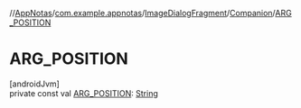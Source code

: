 //[AppNotas](../../../../index.md)/[com.example.appnotas](../../index.md)/[ImageDialogFragment](../index.md)/[Companion](index.md)/[ARG_POSITION](-a-r-g_-p-o-s-i-t-i-o-n.md)

# ARG_POSITION

[androidJvm]\
private const val [ARG_POSITION](-a-r-g_-p-o-s-i-t-i-o-n.md): [String](https://kotlinlang.org/api/latest/jvm/stdlib/kotlin-stdlib/kotlin/-string/index.html)
